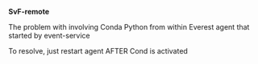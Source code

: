 **SvF-remote**

The problem with involving Conda Python from within Everest agent that started by event-service 

To resolve, just restart agent AFTER Cond is activated